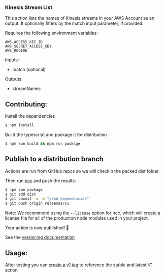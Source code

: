 ### Kinesis Stream List

This action lists the names of Kinesis streams in your AWS Account as an output. It optionally filters by the match input parameter, if provided.

Requires the following environment variables:

```
AWS_ACCESS_KEY_ID
AWS_SECRET_ACCESS_KEY
AWS_REGION
```

Inputs:

- match (optional)

Outputs:

- streamNames

## Contributing:

Install the dependencies

```bash
$ npm install
```

Build the typescript and package it for distribution

```bash
$ npm run build && npm run package
```

## Publish to a distribution branch

Actions are run from GitHub repos so we will checkin the packed dist folder.

Then run [ncc](https://github.com/zeit/ncc) and push the results:

```bash
$ npm run package
$ git add dist
$ git commit -a -m "prod dependencies"
$ git push origin releases/v1
```

Note: We recommend using the `--license` option for ncc, which will create a license file for all of the production node modules used in your project.

Your action is now published! :rocket:

See the [versioning documentation](https://github.com/actions/toolkit/blob/master/docs/action-versioning.md)

## Usage:

After testing you can [create a v1 tag](https://github.com/actions/toolkit/blob/master/docs/action-versioning.md) to reference the stable and latest V1 action
